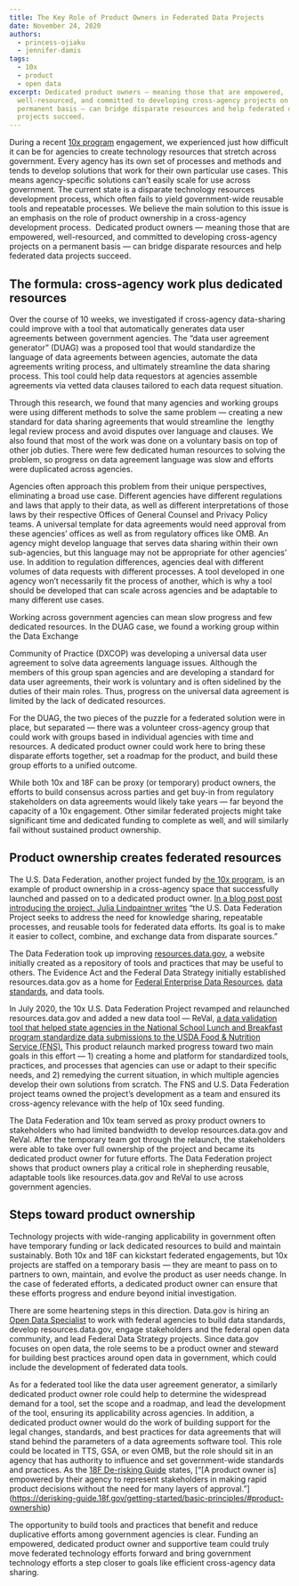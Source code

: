 ```yaml
---
title: The Key Role of Product Owners in Federated Data Projects
date: November 24, 2020
authors:
  - princess-ojiaku
  - jennifer-damis
tags:
  - 10x
  - product
  - open data
excerpt: Dedicated product owners — meaning those that are empowered,
  well-resourced, and committed to developing cross-agency projects on a
  permanent basis — can bridge disparate resources and help federated data
  projects succeed.
---
```

During a recent [10x program](http://10x.gsa.gov) engagement, we experienced just how difficult it can be for agencies to create technology resources that stretch across government. Every agency has its own set of processes and methods and tends to develop solutions that work for their own particular use cases. This means agency-specific solutions can’t easily scale for use across government. The current state is a disparate technology resources development process, which often fails to yield government-wide reusable tools and repeatable processes. We believe the main solution to this issue is an emphasis on the role of product ownership in a cross-agency development process.  Dedicated product owners — meaning those that are empowered, well-resourced, and committed to developing cross-agency projects on a permanent basis — can bridge disparate resources and help federated data projects succeed.

## The formula: cross-agency work plus dedicated resources

Over the course of 10 weeks, we investigated if cross-agency data-sharing could improve with a tool that automatically generates data user agreements between government agencies. The “data user agreement generator” (DUAG) was a proposed tool that would standardize the language of data agreements between agencies, automate the data agreements writing process, and ultimately streamline the data sharing process. This tool could help data requestors at agencies assemble agreements via vetted data clauses tailored to each data request situation. 

Through this research, we found that many agencies and working groups were using different methods to solve the same problem — creating a new standard for data sharing agreements that would streamline the  lengthy legal review process and avoid disputes over language and clauses. We also found that most of the work was done on a voluntary basis on top of other job duties. There were few dedicated human resources to solving the problem, so progress on data agreement language was slow and efforts were duplicated across agencies. 

Agencies often approach this problem from their unique perspectives, eliminating a broad use case. Different agencies have different regulations and laws that apply to their data, as well as different interpretations of those laws by their respective Offices of General Counsel and Privacy Policy teams. A universal template for data agreements would need approval from these agencies’ offices as well as from regulatory offices like OMB. An agency might develop language that serves data sharing within their own sub-agencies, but this language may not be appropriate for other agencies’ use. In addition to regulation differences, agencies deal with different volumes of data requests with different processes. A tool developed in one agency won’t necessarily fit the process of another, which is why a tool should be developed that can scale across agencies and be adaptable to many different use cases. 

Working across government agencies can mean slow progress and few dedicated resources. In the DUAG case, we found a working group within the Data Exchange 

Community of Practice (DXCOP) was developing a universal data user agreement to solve data agreements language issues. Although the members of this group span agencies and are developing a standard for data user agreements, their work is voluntary and is often sidelined by the duties of their main roles. Thus, progress on the universal data agreement is limited by the lack of dedicated resources.

For the DUAG, the two pieces of the puzzle for a federated solution were in place, but separated — there was a volunteer cross-agency group that could work with groups based in individual agencies with time and resources. A dedicated product owner could work here to bring these disparate efforts together, set a roadmap for the product, and build these group efforts to a unified outcome. 

While both 10x and 18F can be proxy (or temporary) product owners, the efforts to build consensus across parties and get buy-in from regulatory stakeholders on data agreements would likely take years — far beyond the capacity of a 10x engagement. Other similar federated projects might take significant time and dedicated funding to complete as well, and will similarly fail without sustained product ownership.

## Product ownership creates federated resources

The U.S. Data Federation, another project funded by [the 10x program](http://10x.gsa.gov), is an example of product ownership in a cross-agency space that successfully launched and passed on to a dedicated product owner. [In a blog post post introducing the project, Julia Lindpaintner writes](https://18f.gsa.gov/2019/03/05/the-us-data-federation/) “the U.S. Data Federation Project seeks to address the need for knowledge sharing, repeatable processes, and reusable tools for federated data efforts. Its goal is to make it easier to collect, combine, and exchange data from disparate sources.”

The Data Federation took up improving [resources.data.gov](https://resources.data.gov/), a website initially created as a repository of tools and practices that may be useful to others. The Evidence Act and the Federal Data Strategy initially established resources.data.gov as a home for [Federal Enterprise Data Resources](https://strategy.data.gov/action-plan/#action-11-develop-a-repository-of-federal-enterprise-data-resources), [data standards](https://strategy.data.gov/action-plan/#action-20-develop-a-data-standards-repository), and data tools. 

In July 2020, the 10x U.S. Data Federation Project revamped and relaunched resources.data.gov and added a new data tool — ReVal, [a data validation tool that helped state agencies in the National School Lunch and Breakfast program standardize data submissions to the USDA Food & Nutrition Service (FNS).](https://18f.gsa.gov/2020/04/23/saving-time-and-improving-data-quality-for-the-national-school-lunch-breakfast-program/) This product relaunch marked progress toward two main goals in this effort — 1) creating a home and platform for standardized tools, practices, and processes that agencies can use or adapt to their specific needs, and 2) remedying the current situation, in which multiple agencies develop their own solutions from scratch. The FNS and U.S. Data Federation project teams owned the project’s development as a team and ensured its cross-agency relevance with the help of 10x seed funding.

The Data Federation and 10x team served as proxy product owners to stakeholders who had limited bandwidth to develop resources.data.gov and ReVal. After the temporary team got through the relaunch, the stakeholders were able to take over full ownership of the project and became its dedicated product owner for future efforts. The Data Federation project shows that product owners play a critical role in shepherding reusable, adaptable tools like resources.data.gov and ReVal to use across government agencies. 

## Steps toward product ownership

Technology projects with wide-ranging applicability in government often have temporary funding or lack dedicated resources to build and maintain sustainably. Both 10x and 18F can kickstart federated engagements, but 10x projects are staffed on a temporary basis — they are meant to pass on to partners to own, maintain, and evolve the product as user needs change. In the case of federated efforts, a dedicated product owner can ensure that these efforts progress and endure beyond initial investigation.

There are some heartening steps in this direction. Data.gov is hiring an [Open Data Specialist](https://join.tts.gsa.gov/join/data.gov-open-data-specialist/) to work with federal agencies to build data standards, develop resources.data.gov, engage stakeholders and the federal open data community, and lead Federal Data Strategy projects. Since data.gov focuses on open data, the role seems to be a product owner and steward for building best practices around open data in government, which could include the development of federated data tools. 

As for a federated tool like the data user agreement generator, a similarly dedicated product owner role could help to determine the widespread demand for a tool, set the scope and a roadmap, and lead the development of the tool, ensuring its applicability across agencies. In addition, a dedicated product owner would do the work of building support for the legal changes, standards, and best practices for data agreements that will stand behind the parameters of a data agreements software tool. This role could be located in TTS, GSA, or even OMB, but the role should sit in an agency that has authority to influence and set government-wide standards and practices. As the [18F De-risking Guide](https://derisking-guide.18f.gov/) states, \[“[A product owner is] empowered by their agency to represent stakeholders in making rapid product decisions without the need for many layers of approval.”](https://derisking-guide.18f.gov/getting-started/basic-principles/#product-ownership)

The opportunity to build tools and practices that benefit and reduce duplicative efforts among government agencies is clear. Funding an empowered, dedicated product owner and supportive team could truly move federated technology efforts forward and bring government technology efforts a step closer to goals like efficient cross-agency data sharing.